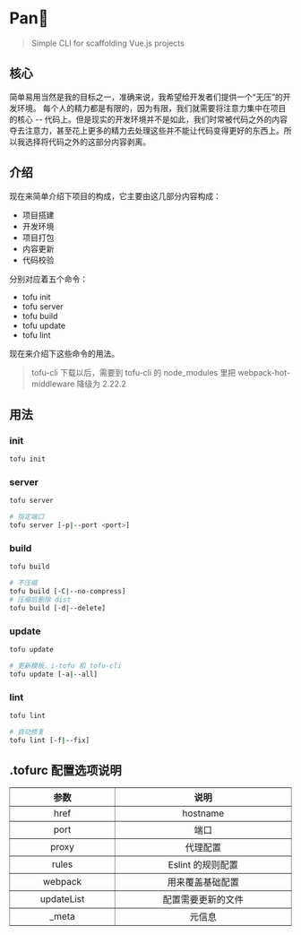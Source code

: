 # Pan🍳

> Simple CLI for scaffolding Vue.js projects

## 核心

简单易用当然是我的目标之一，准确来说，我希望给开发者们提供一个“无压”的开发环境。
每个人的精力都是有限的，因为有限，我们就需要将注意力集中在项目的核心 -- 代码上。但是现实的开发环境并不是如此，我们时常被代码之外的内容夺去注意力，甚至花上更多的精力去处理这些并不能让代码变得更好的东西上。所以我选择将代码之外的这部分内容剥离。

## 介绍

现在来简单介绍下项目的构成，它主要由这几部分内容构成：

- 项目搭建
- 开发环境
- 项目打包
- 内容更新
- 代码校验

分别对应着五个命令：

- tofu init
- tofu server
- tofu build
- tofu update
- tofu lint

现在来介绍下这些命令的用法。

> tofu-cli 下载以后，需要到 tofu-cli 的 node_modules 里把 webpack-hot-middleware 降级为 2.22.2

## 用法

### init

~~~bash
tofu init
~~~

### server

~~~bash
tofu server

# 指定端口
tofu server [-p|--port <port>]
~~~

### build

~~~bash
tofu build

# 不压缩
tofu build [-C|--no-compress]
# 压缩后删除 dist
tofu build [-d|--delete]
~~~

### update

~~~bash
tofu update

# 更新模板，i-tofu 和 tofu-cli
tofu update [-a|--all]
~~~

### lint

~~~bash
tofu lint

# 自动修复
tofu lint [-f|--fix]
~~~

## .tofurc 配置选项说明

<table width="100%" cellspacing="0" cellpadding="0" border="1" style="border-collapse: collapse;display: table;text-align: center;">
	<thead>
		<tr>
			<th>参数</th>
			<th>说明</th>
		</tr>
	</thead>
	<tbody>
		<tr>
			<td>href</td>
			<td>hostname</td>
		</tr>
        <tr>
			<td>port</td>
			<td>端口</td>
		</tr>
        <tr>
			<td>proxy</td>
			<td>代理配置</td>
		</tr>
        <tr>
			<td>rules</td>
			<td>Eslint 的规则配置</td>
		</tr>
        <tr>
			<td>webpack</td>
			<td>用来覆盖基础配置</td>
		</tr>
        <tr>
			<td>updateList</td>
			<td>配置需要更新的文件</td>
		</tr>
        <tr>
			<td>_meta</td>
			<td>元信息</td>
		</tr>
	</tbody>
</table>
